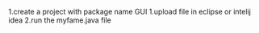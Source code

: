 1.create a project with package name GUI
1.upload file in eclipse or intelij idea
2.run the myfame.java file
